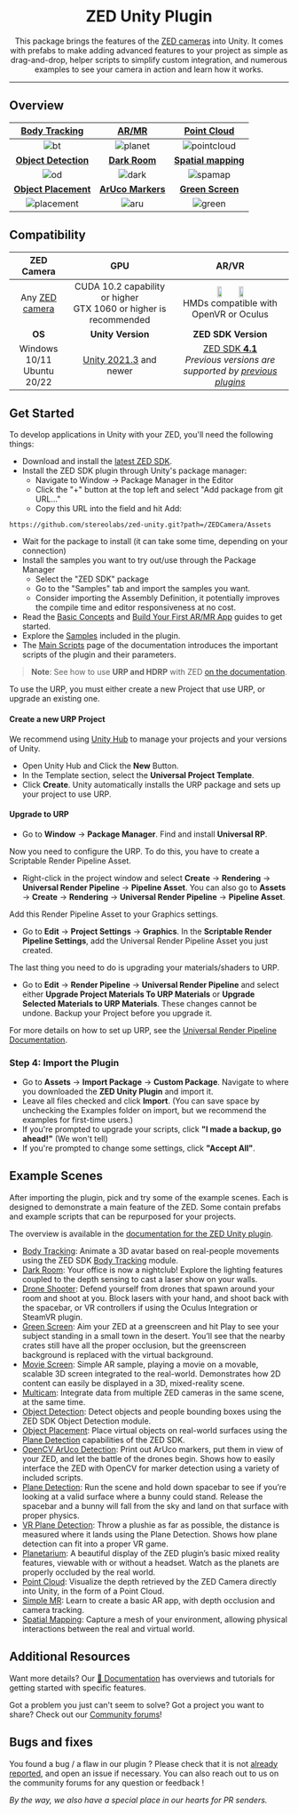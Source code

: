 <h1 align="center">
  ZED Unity Plugin
  <br>
</h1>

<p align="center">
This package brings the features of the <a href="https://www.stereolabs.com/store/">ZED cameras</a> into Unity. It comes with prefabs to make adding advanced features to your project as simple as drag-and-drop, helper scripts to simplify custom integration, and numerous examples to see your camera in action and learn how it works.
</p>

---

## Overview

| [Body Tracking](https://www.stereolabs.com/docs/unity/body-tracking/) | [AR/MR](https://www.stereolabs.com/docs/unity/creating-mixed-reality-app/) | [Point Cloud](https://www.stereolabs.com/docs/unity/samples/#point-cloud)
| :-----------: |  :------------: | :--------: |
| ![bt](https://user-images.githubusercontent.com/113181784/231981880-eb9a5a7e-a4e3-4dac-909d-22f5fca33342.gif) | ![planet](https://user-images.githubusercontent.com/113181784/231981947-9b07b84a-8d92-4e60-aea1-982ed13b1d66.gif) | ![pointcloud](https://user-images.githubusercontent.com/113181784/231982024-538dd3dd-58cc-4b6c-8260-3d026a0132cf.gif)
| [**Object Detection**](https://www.stereolabs.com/docs/unity/object-detection/) | [**Dark Room**](https://www.stereolabs.com/docs/unity/lighting/) | [**Spatial mapping**](https://www.stereolabs.com/docs/unity/spatial-mapping-unity/)
| ![od](https://user-images.githubusercontent.com/113181784/231982040-3275f251-435a-41e1-99ba-c16e129bdbe2.gif) | ![dark](https://user-images.githubusercontent.com/113181784/231981911-1437f38c-d974-470b-8c86-217cbeec6591.gif) | ![spamap](https://user-images.githubusercontent.com/113181784/231982066-0831e8c0-0700-429b-8169-4d7b9d25d75d.gif)
| [**Object Placement**](https://www.stereolabs.com/docs/unity/object-placement/) | [**ArUco Markers**](https://www.stereolabs.com/docs/unity/using-opencv-with-unity/) | [**Green Screen**](https://www.stereolabs.com/docs/unity/green-screen-vr/)
| ![placement](https://user-images.githubusercontent.com/113181784/231982097-c1013a5c-2b65-4c63-8d1a-5cb525335044.gif) | ![aru](https://user-images.githubusercontent.com/113181784/231982111-477485bd-f135-4f68-a4d8-2feef8d467ec.gif) | ![green](https://user-images.githubusercontent.com/113181784/231982130-81b7f0bf-6c72-4435-b6fc-8b77494df366.gif)

## Compatibility

<div align="center">

| ZED Camera | GPU | AR/VR |
| :------: | :-----------------------: | :---------------: |
| <div align="center">Any <a href="https://store.stereolabs.com/">ZED camera</a></div>  | <div align="center">CUDA&nbsp;10.2 capability or higher<br> GTX&nbsp;1060 or higher is recommended</div> | <div align="center"><div><span><a href="https://github.com/ValveSoftware/openvr"><img src="https://user-images.githubusercontent.com/113181784/231974244-37054070-9a80-4f1e-ad8f-30715c2faab8.jpg" width="20%" alt="" /></a></span><span><a href="https://developer.oculus.com/downloads/unity/"><img src="https://user-images.githubusercontent.com/113181784/232449062-ac1ee35c-d4d3-4a1b-9141-cc80caf54d14.jpg" width="20%" alt="" /></a></span></div><div>HMDs compatible with OpenVR or Oculus</div></div>
| <div align="center">**OS**</div>  | <div align="center">**Unity Version**</div> | <div align="center">**ZED SDK Version**</div>
| <div align="center">Windows 10/11 <br> Ubuntu 20/22</div>  | <div align="center"><a href="https://unity.com/download">Unity 2021.3</a> and newer</div> | <div align="center"><a href="https://www.stereolabs.com/developers/release/">ZED SDK **4.1**</a><br><em>Previous versions are supported by <a href="https://github.com/stereolabs/zed-unity/releases">previous plugins</a></em></div>

</div>
  
## Get Started

To develop applications in Unity with your ZED, you'll need the following things:

- Download and install the [latest ZED SDK](https://www.stereolabs.com/developers/release/).
- Install the ZED SDK plugin through Unity's package manager:
  - Navigate to Window -> Package Manager in the Editor
  - Click the "+" button at the top left and select "Add package from git URL..."
  - Copy this URL into the field and hit Add:
```
https://github.com/stereolabs/zed-unity.git?path=/ZEDCamera/Assets
```
  - Wait for the package to install (it can take some time, depending on your connection)
- Install the samples you want to try out/use through the Package Manager
  - Select the "ZED SDK" package
  - Go to the "Samples" tab and import the samples you want.
  - Consider importing the Assembly Definition, it potentially improves the compile time and editor responsiveness at no cost.
- Read the [Basic Concepts](https://www.stereolabs.com/docs/unity/basic-concepts/) and [Build Your First AR/MR App](https://www.stereolabs.com/docs/unity/creating-mixed-reality-app/) guides to get started.
- Explore the [Samples](https://www.stereolabs.com/docs/unity/samples/) included in the plugin.
- The [Main Scripts](https://www.stereolabs.com/docs/unity/main-scripts/) page of the documentation introduces the important scripts of the plugin and their parameters.

> **Note**: See how to use **URP and HDRP** with ZED [on the documentation](https://www.stereolabs.com/docs/unity#step-1-installation).

To use the URP, you must either create a new Project that use URP, or upgrade an existing one.

#### Create a new URP Project

We recommend using [Unity Hub](https://docs.unity3d.com/Manual/GettingStartedUnityHub.html) to manage your projects and your versions of Unity.

 - Open Unity Hub and Click the **New** Button.
 - In the Template section, select the **Universal Project Template**.
 - Click **Create**. Unity automatically installs the URP package and sets up your project to use URP.

#### Upgrade to URP

 - Go to **Window** -> **Package Manager**. Find and install **Universal RP**.
 
Now you need to configure the URP. To do this, you have to create a Scriptable Render Pipeline Asset.
 - Right-click in the project window and select **Create** -> **Rendering** -> **Universal Render Pipeline** -> **Pipeline Asset**. 
You can also go to **Assets** -> **Create** -> **Rendering** -> **Universal Render Pipeline** -> **Pipeline Asset**.

Add this Render Pipeline Asset to your Graphics settings.
 - Go to **Edit** -> **Project Settings** -> **Graphics**. In the **Scriptable Render Pipeline Settings**, add the Universal Render Pipeline Asset you just created.
 
The last thing you need to do is upgrading your materials/shaders to URP.
  - Go to **Edit** -> **Render Pipeline** -> **Universal Render Pipeline** and select either **Upgrade Project Materials To URP Materials** or **Upgrade Selected Materials to URP Materials**.
These changes cannot be undone. Backup your Project before you upgrade it.

For more details on how to set up URP, see the [Universal Render Pipeline Documentation](https://docs.unity3d.com/Packages/com.unity.render-pipelines.universal@7.2/manual/index.html).

 ### Step 4: Import the Plugin

  - Go to **Assets** -> **Import Package** -> **Custom Package**. Navigate to where you downloaded the **ZED Unity Plugin** and import it.
  - Leave all files checked and click **Import**. (You can save space by unchecking the Examples folder on import, but we recommend the examples for first-time users.)
  - If you're prompted to upgrade your scripts, click **"I made a backup, go ahead!"** (We won't tell)
  - If you're prompted to change some settings, click **"Accept All"**.

## Example Scenes

After importing the plugin, pick and try some of the example scenes. Each is designed to demonstrate a main feature of the ZED. Some contain prefabs and example scripts that can be repurposed for your projects.

The overview is available in the [documentation for the ZED Unity plugin](https://www.stereolabs.com/docs/unity/samples/).

- [Body Tracking](https://www.stereolabs.com/docs/unity/body-tracking/): Animate a 3D avatar based on real-people movements using the ZED SDK [Body Tracking](https://www.stereolabs.com/docs/body-tracking/) module.
- [Dark Room](https://www.stereolabs.com/docs/unity/lighting/): Your office is now a nightclub! Explore the lighting features coupled to the depth sensing to cast a laser show on your walls.
- [Drone Shooter](https://www.stereolabs.com/docs/unity/samples/#drone-battle): Defend yourself from drones that spawn around your room and shoot at you. Block lasers with your hand, and shoot back with the spacebar, or VR controllers if using the Oculus Integration or SteamVR plugin.
- [Green Screen](https://www.stereolabs.com/docs/unity/green-screen-vr/): Aim your ZED at a greenscreen and hit Play to see your subject standing in a small town in the desert. You’ll see that the nearby crates still have all the proper occlusion, but the greenscreen background is replaced with the virtual background.
- [Movie Screen](https://www.stereolabs.com/docs/unity/samples/#movie-screen): Simple AR sample, playing a movie on a movable, scalable 3D screen integrated to the real-world. Demonstrates how 2D content can easily be displayed in a 3D, mixed-reality scene.
- [Multicam](./ZEDCamera/Assets/ZED/Examples/MultiCam/): Integrate data from multiple ZED cameras in the same scene, at the same time.
- [Object Detection](https://www.stereolabs.com/docs/unity/object-detection/): Detect objects and people bounding boxes using the ZED SDK Object Detection module.
- [Object Placement](https://www.stereolabs.com/docs/unity/object-placement/): Place virtual objects on real-world surfaces using the [Plane Detection](https://www.stereolabs.com/docs/spatial-mapping/plane-detection/) capabilities of the ZED SDK.
- [OpenCV ArUco Detection](https://www.stereolabs.com/docs/unity/using-opencv-with-unity/): Print out ArUco markers, put them in view of your ZED, and let the battle of the drones begin. Shows how to easily interface the ZED with OpenCV for marker detection using a variety of included scripts.
- [Plane Detection](https://www.stereolabs.com/docs/unity/samples/#simple-plane-detection): Run the scene and hold down spacebar to see if you’re looking at a valid surface where a bunny could stand. Release the spacebar and a bunny will fall from the sky and land on that surface with proper physics.
- [VR Plane Detection](https://www.stereolabs.com/docs/unity/samples/#vr-only-plane-detection-requires-vr-hmd-and-oculussteamvr-plugin): Throw a plushie as far as possible, the distance is measured where it lands using the Plane Detection. Shows how plane detection can fit into a proper VR game.
- [Planetarium](https://www.stereolabs.com/docs/unity/samples/#planetarium): A beautiful display of the ZED plugin’s basic mixed reality features, viewable with or without a headset. Watch as the planets are properly occluded by the real world.
- [Point Cloud](https://www.stereolabs.com/docs/unity/samples/#point-cloud): Visualize the depth retrieved by the ZED Camera directly into Unity, in the form of a Point Cloud.
- [Simple MR](https://www.stereolabs.com/docs/unity/creating-mixed-reality-app/): Learn to create a basic AR app, with depth occlusion and camera tracking.
- [Spatial Mapping](https://www.stereolabs.com/docs/unity/spatial-mapping-unity/): Capture a mesh of your environment, allowing physical interactions between the real and virtual world.

## Additional Resources

Want more details? Our [📖 Documentation](https://www.stereolabs.com/docs/unity/) has overviews and tutorials for getting started with specific features.

Got a problem you just can't seem to solve? Got a project you want to share? Check out our [Community forums](https://community.stereolabs.com/)!

## Bugs and fixes

You found a bug / a flaw in our plugin ? Please check that it is not [already reported](https://github.com/stereolabs/zed-unity/issues), and open an issue if necessary. You can also reach out to us on the community forums for any question or feedback !

*By the way, we also have a special place in our hearts for PR senders.*
